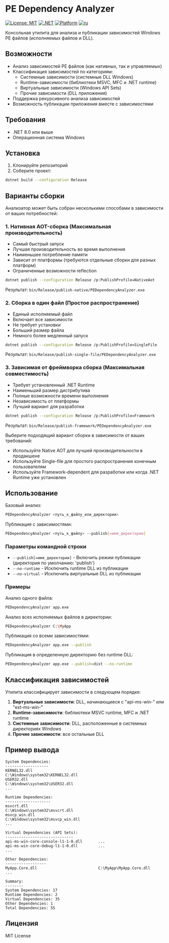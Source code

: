 # PE Dependency Analyzer

[![License: MIT](https://img.shields.io/badge/License-MIT-yellow.svg)](https://opensource.org/licenses/MIT)
[![.NET](https://img.shields.io/badge/.NET-8.0-blue.svg)](https://dotnet.microsoft.com/download/dotnet/8.0)
[![Platform](https://img.shields.io/badge/platform-windows-lightgrey.svg)](https://github.com/yourusername/PEDependencyAnalyzer)
[![ru](https://img.shields.io/badge/lang-ru-red.svg)](https://github.com/yourusername/PEDependencyAnalyzer/blob/main/README.ru.md)

Консольная утилита для анализа и публикации зависимостей Windows PE файлов (исполняемых файлов и DLL).

## Возможности

- Анализ зависимостей PE файлов (как нативных, так и управляемых)
- Классификация зависимостей по категориям:
  - Системные зависимости (системные DLL Windows)
  - Runtime-зависимости (библиотеки MSVC, MFC и .NET runtime)
  - Виртуальные зависимости (Windows API Sets)
  - Прочие зависимости (DLL приложения)
- Поддержка рекурсивного анализа зависимостей
- Возможность публикации приложения вместе с зависимостями

## Требования

- .NET 8.0 или выше
- Операционная система Windows

## Установка

1. Клонируйте репозиторий
2. Соберите проект:
```bash
dotnet build --configuration Release
```

## Варианты сборки

Анализатор может быть собран несколькими способами в зависимости от ваших потребностей:

### 1. Нативная AOT-сборка (Максимальная производительность)
- Самый быстрый запуск
- Лучшая производительность во время выполнения
- Наименьшее потребление памяти
- Зависит от платформы (требуются отдельные сборки для разных платформ)
- Ограниченные возможности reflection
```bash
dotnet publish --configuration Release /p:PublishProfile=NativeAot
```
Результат: `bin/Release/publish-native/PEDependencyAnalyzer.exe`

### 2. Сборка в один файл (Простое распространение)
- Единый исполняемый файл
- Включает все зависимости
- Не требует установки
- Больший размер файла
- Немного более медленный запуск
```bash
dotnet publish --configuration Release /p:PublishProfile=SingleFile
```
Результат: `bin/Release/publish-single-file/PEDependencyAnalyzer.exe`

### 3. Зависимая от фреймворка сборка (Максимальная совместимость)
- Требует установленный .NET Runtime
- Наименьший размер дистрибутива
- Полные возможности времени выполнения
- Независимость от платформы
- Лучший вариант для разработки
```bash
dotnet publish --configuration Release /p:PublishProfile=Framework
```
Результат: `bin/Release/publish-framework/PEDependencyAnalyzer.exe`

Выберите подходящий вариант сборки в зависимости от ваших требований:
- Используйте Native AOT для лучшей производительности в продакшене
- Используйте Single-file для простого распространения конечным пользователям
- Используйте Framework-dependent для разработки или когда .NET Runtime уже установлен

## Использование

Базовый анализ:
```bash
PEDependencyAnalyzer <путь_к_файлу_или_директории>
```

Публикация с зависимостями:
```bash
PEDependencyAnalyzer <путь_к_файлу> --publish[=имя_директории]
```

### Параметры командной строки

- `--publish[=имя_директории]` - Включить режим публикации (директория по умолчанию: 'publish')
- `--no-runtime` - Исключить runtime DLL из публикации
- `--no-virtual` - Исключить виртуальные DLL из публикации

### Примеры

Анализ одного файла:
```bash
PEDependencyAnalyzer app.exe
```

Анализ всех исполняемых файлов в директории:
```bash
PEDependencyAnalyzer C:\MyApp
```

Публикация со всеми зависимостями:
```bash
PEDependencyAnalyzer app.exe --publish
```

Публикация в определенную директорию без runtime DLL:
```bash
PEDependencyAnalyzer app.exe --publish=dist --no-runtime
```

## Классификация зависимостей

Утилита классифицирует зависимости в следующем порядке:

1. **Виртуальные зависимости**: DLL, начинающиеся с "api-ms-win-" или "ext-ms-win-"
2. **Runtime-зависимости**: библиотеки MSVC runtime, MFC и .NET runtime
3. **Системные зависимости**: DLL, расположенные в системных директориях Windows
4. **Прочие зависимости**: все остальные DLL

## Пример вывода

```
System Dependencies:
-------------------
KERNEL32.dll                             C:\Windows\system32\KERNEL32.dll
USER32.dll                               C:\Windows\system32\USER32.dll
...

Runtime Dependencies:
--------------------
msvcrt.dll                               C:\Windows\system32\msvcrt.dll
msvcp_win.dll                            C:\Windows\system32\msvcp_win.dll
...

Virtual Dependencies (API Sets):
------------------------------
api-ms-win-core-console-l1-1-0.dll       ...
api-ms-win-core-debug-l1-1-0.dll         ...
...

Other Dependencies:
------------------
MyApp.Core.dll                           C:\MyApp\MyApp.Core.dll
...

Summary:
--------
System Dependencies: 17
Runtime Dependencies: 2
Virtual Dependencies: 35
Other Dependencies: 1
Total Dependencies: 55
```

## Лицензия

MIT License
